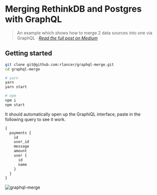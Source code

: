 # Merging RethinkDB and Postgres with GraphQL 


> An example which shows how to merge 2 data sources into one via GraphQL &middot; *[Read the full post on Medium](https://medium.com/@robizm/merging-rethinkdb-and-postgres-with-graphql-b8801f69c8ea)*

## Getting started 

```bash
git clone git@github.com:rlancer/graphql-merge.git
cd graphql-merge 

# yarn  
yarn
yarn start 

# npm 
npm i 
npm start
```

It should automatically open up the GraphiQL interface, paste in the following query to see it work.

```graphql
{
  payments {
    id
    user_id
    message
    amount
    user {
      id
      name
    }
  }
}

```

![graphql-merge](https://user-images.githubusercontent.com/1339007/31953649-800fd524-b8b1-11e7-9520-98fc7d3b5490.png)




